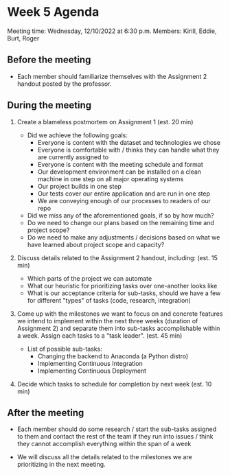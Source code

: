 # Week 5 Agenda

Meeting time: Wednesday, 12/10/2022 at 6:30 p.m.
Members: Kirill, Eddie, Burt, Roger

## Before the meeting

- Each member should familiarize themselves with the Assignment 2 handout posted by the professor.

## During the meeting

1. Create a blameless postmortem on Assignment 1 (est. 20 min)

   - Did we achieve the following goals:
     - Everyone is content with the dataset and technologies we chose
     - Everyone is comfortable with / thinks they can handle what they are currently assigned to
     - Everyone is content with the meeting schedule and format
     - Our development environment can be installed on a clean machine in one step on all major operating systems
     - Our project builds in one step
     - Our tests cover our entire application and are run in one step
     - We are conveying enough of our processes to readers of our repo
   - Did we miss any of the aforementioned goals, if so by how much?
   - Do we need to change our plans based on the remaining time and project scope?
   - Do we need to make any adjustments / decisions based on what we have learned about project scope and capacity?

1. Discuss details related to the Assignment 2 handout, including: (est. 15 min)

   - Which parts of the project we can automate
   - What our heuristic for prioritizing tasks over one-another looks like
   - What is our acceptance criteria for sub-tasks, should we have a few for different "types" of tasks (code, research, integration)

1. Come up with the milestones we want to focus on and concrete features we intend to implement within the next three weeks (duration of Assignment 2) and separate them into sub-tasks accomplishable within a week. Assign each tasks to a "task leader". (est. 45 min)

   - List of possible sub-tasks:
     - Changing the backend to Anaconda (a Python distro)
     - Implementing Continuous Integration
     - Implementing Continuous Deployment

1. Decide which tasks to schedule for completion by next week (est. 10 min)

## After the meeting

- Each member should do some research / start the sub-tasks assigned to them and contact the rest of the team if they run into issues / think they cannot accomplish everything within the span of a week

- We will discuss all the details related to the milestones we are prioritizing in the next meeting.
